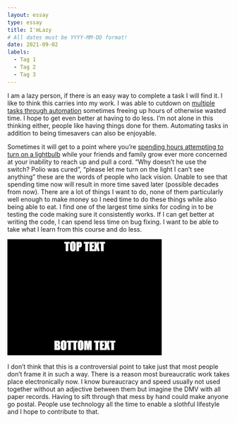 ```yaml
---
layout: essay
type: essay
title: I'mLazy
# All dates must be YYYY-MM-DD format!
date: 2021-09-02
labels:
  - Tag 1
  - Tag 2
  - Tag 3
---
```

I am a lazy person, if there is an easy way to complete a task I will find it. I like to think this carries into my work. I was able to cutdown on [multiple tasks through automation](https://hbzxc.github.io/projects/OfficeAutomation) sometimes freeing up hours of otherwise wasted time. I hope to get even better at having to do less. I’m not alone in this thinking either, people like having things done for them. Automating tasks in addition to being timesavers can also be enjoyable.

Sometimes it will get to a point where you’re [spending hours attempting to turn on a lightbulb](https://hbzxc.github.io/projects/AutoLight) while your friends and family grow ever more concerned at your inability to reach up and pull a cord. “Why doesn’t he use the switch? Polio was cured”, “please let me turn on the light I can’t see anything” these are the words of people who lack vision. Unable to see that spending time now will result in more time saved later (possible decades from now). There are a lot of things I want to do, none of them particularly well enough to make money so I need time to do these things while also being able to eat. I find one of the largest time sinks for coding in to be testing the code making sure it consistently works. If I can get better at writing the code, I can spend less time on bug fixing. I want to be able to take what I learn from this course and do less. 

<img class="ui medium right floated rounded image" src="../images/topText.jpg">

I don’t think that this is a controversial point to take just that most people don’t frame it in such a way. There is a reason most bureaucratic work takes place electronically now. I know bureaucracy and speed usually not used together without an adjective between them but imagine the DMV with all paper records. Having to sift through that mess by hand could make anyone go postal. People use technology all the time to enable a slothful lifestyle and I hope to contribute to that.
